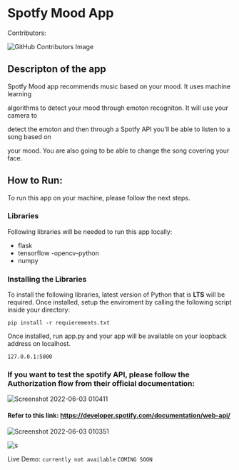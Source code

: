 

# Spotfy Mood App

Contributors:

![GitHub Contributors Image](https://contrib.rocks/image?repo=PetarRan/spotify-mood-AR)

## Descripton of the app

Spotfy Mood app recommends music based on your mood. It uses machine learning

algorithms to detect your mood through emoton recogniton. It will use your camera to

detect the emoton and then through a Spotfy API you'll be able to listen to a song based on

your mood. You are also going to be able to change the song covering your face.

## How to Run:

To run this app on your machine, please follow the next steps.

### Libraries

Following libraries will be needed to run this app locally:
- flask
- tensorflow
-opencv-python
- numpy

### Installing the Libraries

To install the following libraries, latest version of Python that is **LTS** will be required.
Once installed, setup the enviroment by calling the following script inside your directory:

`pip install -r requierements.txt`

Once installed, run app.py and your app will be available on your loopback address on localhost.

`127.0.0.1:5000`

### If you want to test the spotify API, please follow the Authorization flow from their official documentation:

![Screenshot 2022-06-03 010411](https://user-images.githubusercontent.com/70757499/171752279-6e09f9f7-83e1-4889-b27f-71af3ee0bf60.png)

#### Refer to this link: https://developer.spotify.com/documentation/web-api/

![Screenshot 2022-06-03 010351](https://user-images.githubusercontent.com/70757499/171752326-f2587410-e018-4b5f-991e-548d951e818e.png)

![s](https://user-images.githubusercontent.com/70757499/171752515-89550cdc-0883-488b-b3d6-318f129cfe94.png)

Live Demo: `currently not available` `COMING SOON`


